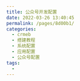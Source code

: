 ```yaml
---
title: 公众号开发配置
date: 2022-03-26 13:40:45
permalink: /pages/8d00b1/
categories:
  - crmeb
  - 搭建教程
  - 系统配置
  - 应用配置
  - 公众号配置
tags:
  - 
---
```

